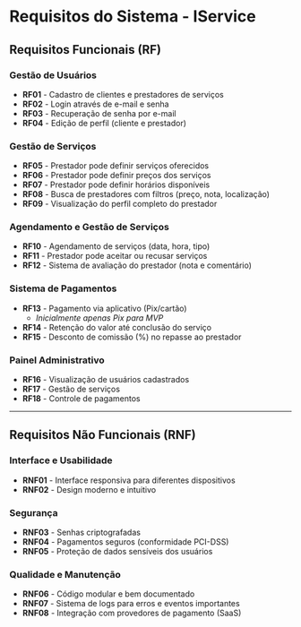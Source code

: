 # Requisitos do Sistema - IService

## Requisitos Funcionais (RF)

### Gestão de Usuários
- **RF01** - Cadastro de clientes e prestadores de serviços
- **RF02** - Login através de e-mail e senha
- **RF03** - Recuperação de senha por e-mail
- **RF04** - Edição de perfil (cliente e prestador)

### Gestão de Serviços
- **RF05** - Prestador pode definir serviços oferecidos
- **RF06** - Prestador pode definir preços dos serviços
- **RF07** - Prestador pode definir horários disponíveis
- **RF08** - Busca de prestadores com filtros (preço, nota, localização)
- **RF09** - Visualização do perfil completo do prestador

### Agendamento e Gestão de Serviços
- **RF10** - Agendamento de serviços (data, hora, tipo)
- **RF11** - Prestador pode aceitar ou recusar serviços
- **RF12** - Sistema de avaliação do prestador (nota e comentário)

### Sistema de Pagamentos
- **RF13** - Pagamento via aplicativo (Pix/cartão)
  - *Inicialmente apenas Pix para MVP*
- **RF14** - Retenção do valor até conclusão do serviço
- **RF15** - Desconto de comissão (%) no repasse ao prestador

### Painel Administrativo
- **RF16** - Visualização de usuários cadastrados
- **RF17** - Gestão de serviços
- **RF18** - Controle de pagamentos

---

## Requisitos Não Funcionais (RNF)

### Interface e Usabilidade
- **RNF01** - Interface responsiva para diferentes dispositivos
- **RNF02** - Design moderno e intuitivo

### Segurança
- **RNF03** - Senhas criptografadas
- **RNF04** - Pagamentos seguros (conformidade PCI-DSS)
- **RNF05** - Proteção de dados sensíveis dos usuários

### Qualidade e Manutenção
- **RNF06** - Código modular e bem documentado
- **RNF07** - Sistema de logs para erros e eventos importantes
- **RNF08** - Integração com provedores de pagamento (SaaS)